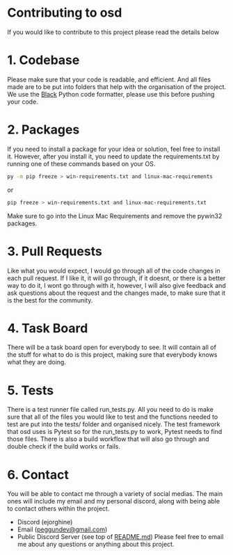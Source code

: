 # Contributing to osd
If you would like to contribute to this project please read the details below

# 1. Codebase
Please make sure that your code is readable, and efficient. And all files made are to be put into folders that help with the organisation of the project.
We use the [Black](https://github.com/psf/black) Python code formatter, please use this before pushing your code.

# 2. Packages
If you need to install a package for your idea or solution, feel free to install it. However, after you install it, you need to update the requirements.txt by running one of these commands based on your OS.
```sh
py -m pip freeze > win-requirements.txt and linux-mac-requirements
```
or
```sh
pip freeze > win-requirements.txt and linux-mac-requirements.txt
```
Make sure to go into the Linux Mac Requirements and remove the pywin32 packages.

# 3. Pull Requests
Like what you would expect, I would go through all of the code changes in each pull request. If I like it, it will go through, if it doesnt, or there is a better way to do it, I wont go through with it, however, I will also give feedback and ask questions about the request and the changes made, to make sure that it is the best for the community.

# 4. Task Board
There will be a task board open for everybody to see. It will contain all of the stuff for what to do is this project, making sure that everybody knows what they are doing.

# 5. Tests
There is a test runner file called run_tests.py. All you need to do is make sure that all of the files you would like to test and the functions needed to test are put into the tests/ folder and organised nicely. The test framework that osd uses is Pytest so for the run_tests.py to work, Pytest needs to find those files. There is also a build workflow that will also go through and double check if the build works or fails.

# 6. Contact
You will be able to contact me through a variety of social medias. The main ones will include my email and my personal discord, along with being able to contact others within the project.
- Discord (ejorghine)
- Email (peggundev@gmail.com)
- Public Discord Server (see top of [README.md](https://github.com/Peggun/osd))
Please feel free to email me about any questions or anything about this project.
